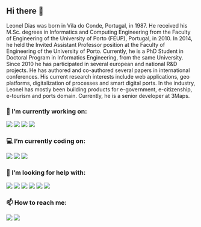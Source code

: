## Hi there 👋

Leonel Dias was born in Vila do Conde, Portugal, in 1987. He received his M.Sc. degrees in Informatics and Computing Engineering from the Faculty of Engineering of the University of Porto (FEUP), Portugal, in 2010. 
In 2014, he held the Invited Assistant Professor position at the Faculty of Engineering of the University of Porto. Currently, he is a PhD Student in Doctoral Program in Informatics Engineering, from the same University. 
Since 2010 he has participated in several european and national R&D projects. He has authored and co-authored several papers in international conferences. His current research interests include web applications, geo platforms, digitalization of processes and smart digital ports. In the industry, Leonel has mostly been building products for e-government, e-citizenship, e-tourism and ports domain. 
Currently, he is a senior developer at 3Maps.

### 🔭 I’m currently working on:

![](https://img.shields.io/static/v1?label&message=SMART_DIGITAL_PORTS&style=for-the-badge&color=black)
![](https://img.shields.io/static/v1?label&message=OPEN_CODE&style=for-the-badge&color=black)
![](https://img.shields.io/static/v1?label&message=WEB_APPS&style=for-the-badge&color=black)
![](https://img.shields.io/static/v1?label&message=INTERACTIVE_MAPS&style=for-the-badge&color=black)

### 💻 I’m currently coding on:

![](https://img.shields.io/badge/javascript%20-%23323330.svg?&style=for-the-badge&logo=javascript&logoColor=white)
![](https://img.shields.io/badge/vuejs%20-%2335495e.svg?&style=for-the-badge&logo=vue.js&logoColor=white)
![](https://img.shields.io/badge/laravel%20-%23FF2D20.svg?&style=for-the-badge&logo=laravel&logoColor=white)

### 🤔 I’m looking for help with:

![](https://img.shields.io/badge/node.js%20-%2343853D.svg?&style=for-the-badge&logo=node.js&logoColor=white)
![](https://img.shields.io/badge/postgres-%23316192.svg?&style=for-the-badge&logo=postgresql&logoColor=white)
![](https://img.shields.io/static/v1?label&logo=electron&message=ElectronJS&style=for-the-badge&color=blue&logoColor=white)
![](https://img.shields.io/static/v1?label&logo=three.js&message=THREE.js&style=for-the-badge&logoColor=white&color=red)
![](https://img.shields.io/static/v1?label&logo=rethink&message=ReThinkDB&style=for-the-badge&color=#d1e1e5)
![](https://img.shields.io/badge/-ElasticSearch-005571?style=for-the-badge&logo=elasticsearch)

### 📫 How to reach me:

[![](https://img.shields.io/badge/linkedin%20-%230077B5.svg?&style=for-the-badge&logo=linkedin&logoColor=white)](https://www.linkedin.com/in/leoneljdias/)
[![](https://img.shields.io/badge/twitter%20-%231DA1F2.svg?&style=for-the-badge&logo=Twitter&logoColor=white)](https://twitter.com/leoneljdias)
